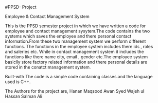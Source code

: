 #PPSD- Project

Employee & Contact Management System

This is the PPSD semester project in which we have written a code for employee and contact management sysytem.The code contains the two systems 
which saves the employee and there personal contact information.From these two management system we perform different functions. The functions in the 
 employee system includes there ids , roles and saleries etc. While in contact management system it includes the functions like there name 
city, email , gender etc.The employee system basiclly store factory related information and there personal details are stored in the conatct 
management system.


Built-with
The code is a simple code containing classes and the language used is C++.

The Authors for the project are,
Hanan Maqsood Awan
Syed Wajeh ul Hassan
Salman Ali

